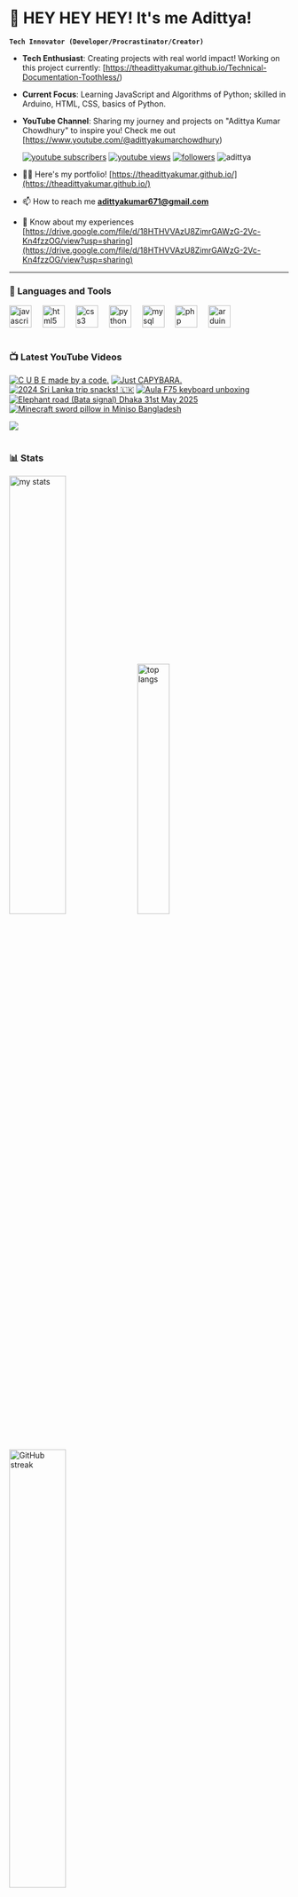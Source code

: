 # 👑 HEY HEY HEY! It's me Adittya!

**`Tech Innovator (Developer/Procrastinator/Creator)`**

- **Tech Enthusiast**: Creating projects with real world impact! Working on this project currently: [https://theadittyakumar.github.io/Technical-Documentation-Toothless/)
- **Current Focus**: Learning JavaScript and Algorithms of Python; skilled in Arduino, HTML, CSS, basics of Python.
- **YouTube Channel**: Sharing my journey and projects on "Adittya Kumar Chowdhury" to inspire you! Check me out [https://www.youtube.com/@adittyakumarchowdhury) 

   <p align="left">
      <a href="https://www.youtube.com/channel/UCu68HfYtlcXFI7kNhnSdspA?sub_confirmation=1">
         <img alt="youtube subscribers" title="Subscribe to my YouTube channel" src="https://custom-icon-badges.demolab.com/youtube/channel/subscribers/UCu68HfYtlcXFI7kNhnSdspA?color=%23E05D44&label=SUBSCRIBE&logo=video&logoColor=white&style=for-the-badge&labelColor=CE4630"/></a> 
      <a href="https://www.youtube.com/c/adittyakumarchowdhury">
         <img alt="youtube views" title="YouTube views" src="https://custom-icon-badges.demolab.com/youtube/channel/views/UCu68HfYtlcXFI7kNhnSdspA?color=%23E1AD0E&logo=eye&logoColor=white&style=for-the-badge&labelColor=C79600"/></a> 
      <a href="https://github.com/TheAdittyaKumar?tab=followers">
         <img alt="followers" title="Follow me on Github" src="https://custom-icon-badges.demolab.com/github/followers/TheAdittyaKumar?color=236ad3&labelColor=1155ba&style=for-the-badge&logo=person-add&label=Follow&logoColor=white"/></a>
      <img src="https://komarev.com/ghpvc/?username=TheAdittyaKumar&label=Profile%20views&color=0e75b6&style=flat" alt="adittya" />
   </p>


- 👨‍💻 Here's my portfolio! [https://theadittyakumar.github.io/](https://theadittyakumar.github.io/)

- 📫 How to reach me **adittyakumar671@gmail.com**

- 📄 Know about my experiences [https://drive.google.com/file/d/18HTHVVAzU8ZimrGAWzG-2Vc-Kn4fzzOG/view?usp=sharing](https://drive.google.com/file/d/18HTHVVAzU8ZimrGAWzG-2Vc-Kn4fzzOG/view?usp=sharing)

---

### 🧰 Languages and Tools

<div align="left">
  <img src="https://cdn.jsdelivr.net/gh/devicons/devicon/icons/javascript/javascript-original.svg" height="40" alt="javascript logo"  />
  <img width="12" />
  <img src="https://cdn.jsdelivr.net/gh/devicons/devicon/icons/html5/html5-original.svg" height="40" alt="html5 logo"  />
  <img width="12" />
  <img src="https://cdn.jsdelivr.net/gh/devicons/devicon/icons/css3/css3-original.svg" height="40" alt="css3 logo"  />
  <img width="12" />
  <img src="https://cdn.jsdelivr.net/gh/devicons/devicon/icons/python/python-original.svg" height="40" alt="python logo"  />
  <img width="12" />
  <img src="https://cdn.jsdelivr.net/gh/devicons/devicon/icons/mysql/mysql-original.svg" height="40" alt="mysql logo"  />
  <img width="12" />
  <img src="https://cdn.jsdelivr.net/gh/devicons/devicon/icons/php/php-original.svg" height="40" alt="php logo"  />
  <img width="12" />
  <img src="https://cdn.jsdelivr.net/gh/devicons/devicon/icons/arduino/arduino-original.svg" height="40" alt="arduino logo"  />
</div>


#

### 📺 Latest YouTube Videos

<!-- BEGIN YOUTUBE-CARDS -->
[![C U B E made by a code.](https://ytcards.demolab.com/?id=WUQWnYoMnWo&title=C+U+B+E+made+by+a+code.&lang=en&timestamp=1748876299&background_color=%230d1117&title_color=%23ffffff&stats_color=%23dedede&max_title_lines=1&width=250&border_radius=5 "C U B E made by a code.")](https://www.youtube.com/watch?v=WUQWnYoMnWo)
[![Just CAPYBARA.](https://ytcards.demolab.com/?id=zAJWq4P5a20&title=Just+CAPYBARA.&lang=en&timestamp=1748815516&background_color=%230d1117&title_color=%23ffffff&stats_color=%23dedede&max_title_lines=1&width=250&border_radius=5 "Just CAPYBARA.")](https://www.youtube.com/watch?v=zAJWq4P5a20)
[![2024 Sri Lanka trip snacks! 🇱🇰](https://ytcards.demolab.com/?id=2hJytVo5C4U&title=2024+Sri+Lanka+trip+snacks%21+%F0%9F%87%B1%F0%9F%87%B0&lang=en&timestamp=1748791437&background_color=%230d1117&title_color=%23ffffff&stats_color=%23dedede&max_title_lines=1&width=250&border_radius=5 "2024 Sri Lanka trip snacks! 🇱🇰")](https://www.youtube.com/watch?v=2hJytVo5C4U)
[![Aula F75 keyboard unboxing](https://ytcards.demolab.com/?id=OP8d3IphjY8&title=Aula+F75+keyboard+unboxing&lang=en&timestamp=1748728528&background_color=%230d1117&title_color=%23ffffff&stats_color=%23dedede&max_title_lines=1&width=250&border_radius=5 "Aula F75 keyboard unboxing")](https://www.youtube.com/watch?v=OP8d3IphjY8)
[![Elephant road (Bata signal) Dhaka 31st May 2025](https://ytcards.demolab.com/?id=C7Du4wj1F8Q&title=Elephant+road+%28Bata+signal%29+Dhaka+31st+May+2025&lang=en&timestamp=1748720863&background_color=%230d1117&title_color=%23ffffff&stats_color=%23dedede&max_title_lines=1&width=250&border_radius=5 "Elephant road (Bata signal) Dhaka 31st May 2025")](https://www.youtube.com/watch?v=C7Du4wj1F8Q)
[![Minecraft sword pillow in Miniso Bangladesh](https://ytcards.demolab.com/?id=n7i8b_SXydQ&title=Minecraft+sword+pillow+in+Miniso+Bangladesh&lang=en&timestamp=1748367314&background_color=%230d1117&title_color=%23ffffff&stats_color=%23dedede&max_title_lines=1&width=250&border_radius=5 "Minecraft sword pillow in Miniso Bangladesh")](https://www.youtube.com/watch?v=n7i8b_SXydQ)
<!-- END YOUTUBE-CARDS -->

[<img src="https://custom-icon-badges.demolab.com/badge/-Subscribe%20For%20More-red?style=for-the-badge&logo=video&logoColor=white"/>](https://www.youtube.com/channel/UCu68HfYtlcXFI7kNhnSdspA?sub_confirmation=1)

#

### 📊 Stats

<div align="left">
  <img alt="my stats" width="45%" src="https://github-readme-stats.vercel.app/api?username=TheAdittyaKumar&show_icons=true&hide_border=true&theme=vision-friendly-dark" />
  <img alt="top langs" width="34%" src="https://github-readme-stats.vercel.app/api/top-langs/?username=TheAdittyaKumar&layout=compact&hide_border=true&theme=vision-friendly-dark" />
  <img alt="GitHub streak" width="45%" src="https://github-readme-streak-stats.herokuapp.com/?user=TheAdittyaKumar&theme=vision-friendly-dark&hide_border=true" />

</div>



<!-- ![GitHub Streak](https://streak-stats.demolab.com?user=TheAdittyaKumar&theme=swift&border_radius=4.5) -->
#

